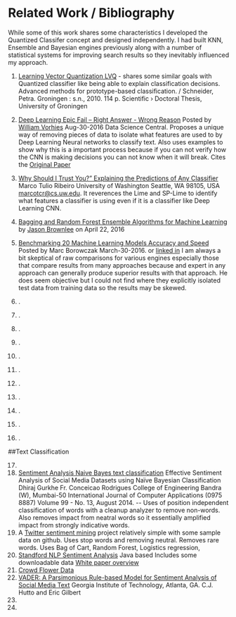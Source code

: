 # Related Work / Bibliography

While some of this work shares some characteristics I developed the Quantized Classifer concept and designed independently.   I had built  KNN, Ensemble and Bayesian engines previously along with a number of statistical systems for improving search results so they inevitably influenced my approach.

1. [Learning Vector Quantization LVQ](http://www.rug.nl/research/portal/files/14618208/02c2.pdf) - shares some similar goals with Quantized classifier like being able to explain classification decisions.     Advanced methods for prototype-based classification. / Schneider, Petra. Groningen : s.n., 2010. 114 p. Scientific › Doctoral Thesis,  University of Groningen

2. [Deep Learning Epic Fail – Right Answer - Wrong Reason](http://www.datasciencecentral.com/profiles/blogs/deep-learning-epic-fail-right-answer-wrong-reason)  Posted by [William Vorhies](http://www.datasciencecentral.com/profile/WilliamVorhies) Aug-30-2016 Data Science Central.    Proposes a unique way of removing pieces of data to isolate what features are used to by Deep Learning  Neural networks to classify text.   Also uses examples to show why this is a important process because if you can not verify how the CNN is making decisions you can not know when it will break.     Cites the [Original Paper](https://arxiv.org/pdf/1602.04938v3.pdf?)

3. [Why Should I Trust You?” Explaining the Predictions of Any Classifier](https://arxiv.org/pdf/1602.04938v3.pdf?) Marco Tulio Ribeiro
   University of Washington Seattle, WA 98105, USA marcotcr@cs.uw.edu.   It reverences the Lime and SP-Lime to identify what features a classifier is using even if it is a classifier like Deep Learning CNN. 

4. [Bagging and Random Forest Ensemble Algorithms for Machine Learning](http://machinelearningmastery.com/bagging-and-random-forest-ensemble-algorithms-for-machine-learning/) by [Jason Brownlee](http://machinelearningmastery.com/author/jasonb/) on April 22, 2016

5. [Benchmarking 20 Machine Learning Models Accuracy and Speed](http://rpubs.com/m3cinc/Benchmarking_20_Machine_Learning_Models_Accuracy_and_Speed) 
   Posted by Marc Borowczak March-30-2016.   or [linked in](https://www.linkedin.com/pulse/benchmarking-20-machine-learning-models-accuracy-speed-marc-borowczak)  I am always a bit skeptical of raw comparisons for various engines especially those that compare results from many approaches because and expert in any approach can generally produce superior results with that approach.  He does seem objective but I could not find where they explicitly isolated test data from training data so the results may be skewed.

6. .

7. .

8. .

9. .

10. .

11. .

12. .

13. .

14. .

15. .

16. .

##Text Classification 

17.  ​
18.   [Sentiment Analysis Naive Bayes text classification](http://research.ijcaonline.org/volume99/number13/pxc3898274.pdf) Effective Sentiment Analysis of Social Media Datasets using Naïve Bayesian Classification Dhiraj Gurkhe Fr. Conceicao Rodrigues College of Engineering Bandra (W), Mumbai-50 International Journal of Computer Applications (0975 8887) Volume 99 - No. 13, August 2014.  --  Uses of position independent classification of words with a cleanup analyzer to remove non-words.  Also removes impact from neatral words so it essentially amplified impact from strongly indicative words. 
19.  A [Twitter sentiment mining](https://github.com/anilcs13m/Text-Mining/blob/master/Twitter_sentiment/Twitter.md) project relatively simple with some sample data on github.  Uses stop words and removing neutral.  Removes rare words.    Uses Bag of Cart, Random Forest,  Logistics regression, 
20.  [Standford NLP Sentiment Analysis](http://nlp.stanford.edu/sentiment/code.html)  Java based  Includes some downloadable data   [White paper overview](http://nlp.stanford.edu/pubs/StanfordCoreNlp2014.pdf) 
21.  [Crowd Flower Data](https://www.crowdflower.com/data-for-everyone/)
22.  [VADER: A Parsimonious Rule-based Model for Sentiment Analysis of Social Media Text](http://comp.social.gatech.edu/papers/icwsm14.vader.hutto.pdf) Georgia Institute of Technology, Atlanta, GA.  C.J. Hutto and Eric Gilbert 
23.   
24.  ​

   ​